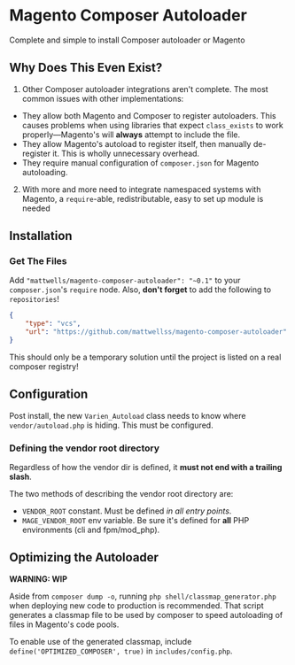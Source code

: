 # Magento Composer Autoloader

Complete and simple to install Composer autoloader or Magento

## Why Does This Even Exist?

1. Other Composer autoloader integrations aren't complete. The most common issues with other implementations:
  - They allow both Magento and Composer to register autoloaders. This causes problems when using libraries that expect `class_exists` to work properly&mdash;Magento's will **always** attempt to include the file.
  - They allow Magento's autoload to register itself, then manually de-register it. This is wholly unnecessary overhead.
  - They require manual configuration of `composer.json` for Magento autoloading.
2. With more and more need to integrate namespaced systems with Magento, a `require`-able, redistributable, easy to set up module is needed

## Installation

### Get The Files

Add `"mattwells/magento-composer-autoloader": "~0.1"` to your `composer.json`'s `require` node. Also, **don't forget** to add the following to `repositories`!
```json
{
    "type": "vcs",
    "url": "https://github.com/mattwellss/magento-composer-autoloader"
}
```

This should only be a temporary solution until the project is listed on a real composer registry!

## Configuration

Post install, the new `Varien_Autoload` class needs to know where `vendor/autoload.php` is hiding. This must be configured.

### Defining the vendor root directory

Regardless of how the vendor dir is defined, it **must not end with a trailing slash**.

The two methods of describing the vendor root directory are:
- `VENDOR_ROOT` constant. Must be defined _in all entry points_.
- `MAGE_VENDOR_ROOT` env variable. Be sure it's defined for **all** PHP environments (cli and fpm/mod_php).

## Optimizing the Autoloader

**WARNING: WIP**

Aside from `composer dump -o`, running `php shell/classmap_generator.php` when deploying new code to production is recommended. That script generates a classmap file to be used by composer to speed autoloading of files in Magento's code pools.

To enable use of the generated classmap, include `define('OPTIMIZED_COMPOSER', true)` in `includes/config.php`.
